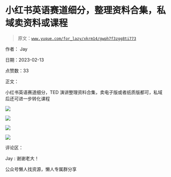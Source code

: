 # 小红书英语赛道细分，整理资料合集，私域卖资料或课程

> 原文：[`www.yuque.com/for_lazy/xkrm14/gwph7f3zgg8ti773`](https://www.yuque.com/for_lazy/xkrm14/gwph7f3zgg8ti773)



作者： Jay



日期：2023-02-13



点赞数：33



正文：



小红书英语赛道细分，TED 演讲整理资料合集，卖电子版或者纸质版都可，私域后还可进一步转化课程



![](img/27336be63d9300ff49c5e1597a944bcc.png)



![](img/bcabab5436d6d65c69fa19e228c66a7f.png)



![](img/034f51130cb4993f403a21357508114b.png)



![](img/f42dc3e0065990245220a282a0652a71.png)



评论区：



Jay : 谢谢老大！



公众号懒人找资源，懒人专属群分享

